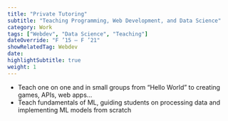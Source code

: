 ```yaml
---
title: "Private Tutoring"
subtitle: "Teaching Programming, Web Development, and Data Science"
category: Work
tags: ["Webdev", "Data Science", "Teaching"]
dateOverride: "F ’15 – F ’21"
showRelatedTag: Webdev
date:
highlightSubtitle: true
weight: 1
---
```


- Teach one on one and in small groups from “Hello World” to creating games, APIs, web apps...
- Teach fundamentals of ML, guiding students on processing data and implementing ML models from scratch